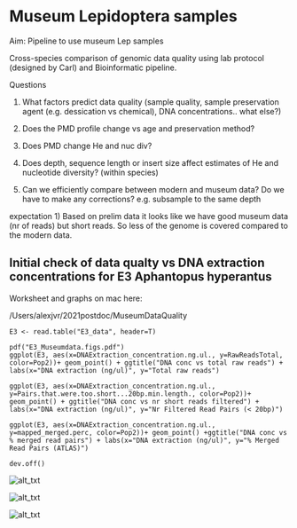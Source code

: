 # Museum Lepidoptera samples

Aim: Pipeline to use museum Lep samples

Cross-species comparison of genomic data quality using lab protocol (designed by Carl) and Bioinformatic pipeline. 

Questions

1) What factors predict data quality (sample quality, sample preservation agent (e.g. dessication vs chemical), DNA concentrations.. what else?)

2) Does the PMD profile change vs age and preservation method? 

3) Does PMD change He and nuc div? 

4) Does depth, sequence length or insert size affect estimates of He and nucleotide diversity? (within species) 

5) Can we efficiently compare between modern and museum data? Do we have to make any corrections? e.g. subsample to the same depth

expectation 1) Based on prelim data it looks like we have good museum data (nr of reads) but short reads. So less of the genome is covered compared to the modern data. 


## Initial check of data qualty vs DNA extraction concentrations for E3 Aphantopus hyperantus

Worksheet and graphs on mac here: 

/Users/alexjvr/2021postdoc/MuseumDataQuality


```
E3 <- read.table("E3_data", header=T)

pdf("E3_Museumdata.figs.pdf")
ggplot(E3, aes(x=DNAExtraction_concentration.ng.ul., y=RawReadsTotal, color=Pop2))+ geom_point() + ggtitle("DNA conc vs total raw reads") + labs(x="DNA extraction (ng/ul)", y="Total raw reads")

ggplot(E3, aes(x=DNAExtraction_concentration.ng.ul., y=Pairs.that.were.too.short...20bp.min.length., color=Pop2))+ geom_point() + ggtitle("DNA conc vs nr short reads filtered") + labs(x="DNA extraction (ng/ul)", y="Nr Filtered Read Pairs (< 20bp)")

ggplot(E3, aes(x=DNAExtraction_concentration.ng.ul., y=mapped_merged.perc, color=Pop2))+ geom_point() +ggtitle("DNA conc vs % merged read pairs") + labs(x="DNA extraction (ng/ul)", y="% Merged Read Pairs (ATLAS)")

dev.off()
```

![alt_txt][Fig1]

[Fig1]:https://user-images.githubusercontent.com/12142475/132857971-b267556e-9d9d-4f07-a182-cd2e09c93449.png

![alt_txt][Fig2]

[Fig2]:https://user-images.githubusercontent.com/12142475/132857979-6accd49b-8bf9-4b6a-a0c1-b4c9b34e123f.png

![alt_txt][Fig3]

[Fig3]:https://user-images.githubusercontent.com/12142475/132857982-463e57f2-1b61-4625-9df5-846a8c19303b.png






